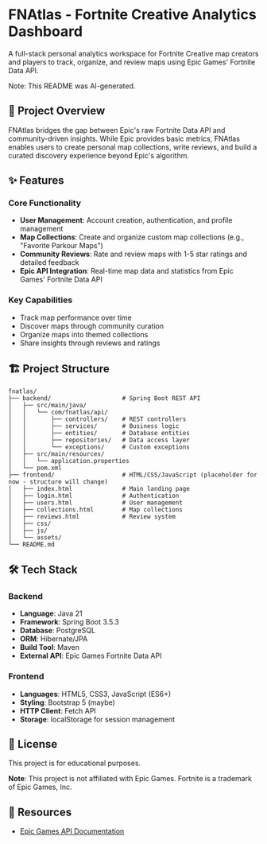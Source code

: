 # FNAtlas - Fortnite Creative Analytics Dashboard

A full-stack personal analytics workspace for Fortnite Creative map creators and players to track, organize, and review maps using Epic Games' Fortnite Data API.

Note: This README was AI-generated.

## 🎯 Project Overview

FNAtlas bridges the gap between Epic's raw Fortnite Data API and community-driven insights. While Epic provides basic metrics, FNAtlas enables users to create personal map collections, write reviews, and build a curated discovery experience beyond Epic's algorithm.

## ✨ Features

### Core Functionality
- **User Management**: Account creation, authentication, and profile management
- **Map Collections**: Create and organize custom map collections (e.g., "Favorite Parkour Maps")
- **Community Reviews**: Rate and review maps with 1-5 star ratings and detailed feedback
- **Epic API Integration**: Real-time map data and statistics from Epic Games' Fortnite Data API

### Key Capabilities
- Track map performance over time
- Discover maps through community curation
- Organize maps into themed collections
- Share insights through reviews and ratings

## 🏗️ Project Structure

```
fnatlas/
├── backend/                    # Spring Boot REST API
│   ├── src/main/java/
│   │   └── com/fnatlas/api/
│   │       ├── controllers/    # REST controllers
│   │       ├── services/       # Business logic
│   │       ├── entities/       # Database entities
│   │       ├── repositories/   # Data access layer
│   │       └── exceptions/     # Custom exceptions
│   ├── src/main/resources/
│   │   └── application.properties
│   └── pom.xml
├── frontend/                   # HTML/CSS/JavaScript (placeholder for now - structure will change)
│   ├── index.html              # Main landing page
│   ├── login.html              # Authentication
│   ├── users.html              # User management
│   ├── collections.html        # Map collections
│   ├── reviews.html            # Review system
│   ├── css/
│   ├── js/
│   └── assets/            
└── README.md
```

## 🛠️ Tech Stack

### Backend
- **Language**: Java 21
- **Framework**: Spring Boot 3.5.3
- **Database**: PostgreSQL
- **ORM**: Hibernate/JPA
- **Build Tool**: Maven
- **External API**: Epic Games Fortnite Data API

### Frontend
- **Languages**: HTML5, CSS3, JavaScript (ES6+)
- **Styling**: Bootstrap 5 (maybe)
- **HTTP Client**: Fetch API
- **Storage**: localStorage for session management

## 📄 License

This project is for educational purposes. 

**Note**: This project is not affiliated with Epic Games. Fortnite is a trademark of Epic Games, Inc.

## 🔗 Resources

- [Epic Games API Documentation](https://api.fortnite.com/ecosystem/v1/docs/)
